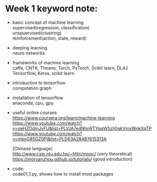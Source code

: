 # Week 1 keyword note:      
- basic concept of machine learning     
    supervised(regression, classification)    
    unspuervised(clustring)     
    reinforcement(action, state, reward)    
- deeping learning      
    neuro networks      
- frameworks of machine learning    
    caffe, CNTK, Theano, Torch, PyTorch, Scikit learn, DL4J     
    Tensorflow, Keras, scikit learn     
- introduction to tensorflow    
    computation graph   
- installation of tensorflow    
    anaconda, cpu, gpu  
- useful online courses:  
    https://www.coursera.org/learn/machine-learning     
    https://www.youtube.com/watch?v=qeHZOdmJvFU&list=PLVJA7edNhnRTYqqW5zIj0gkVmxWnkXqTP
    https://www.youtube.com/watch?v=mbyG85GZ0PI&list=PLD63A284B7615313A
    
    (Chinese language)       
    http://www.csie.ntu.edu.tw/~htlin/mooc/   (very theoretical)    
    https://morvanzhou.github.io/tutorials/ (good introduction)     
        
* code:         
    code01_1.py, shows how to install most packages     